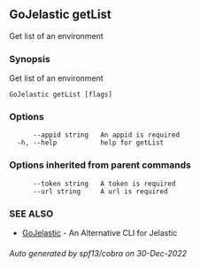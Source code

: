 ## GoJelastic getList

Get list of an environment

### Synopsis

Get list of an environment

```
GoJelastic getList [flags]
```

### Options

```
      --appid string   An appid is required
  -h, --help           help for getList
```

### Options inherited from parent commands

```
      --token string   A token is required
      --url string     A url is required
```

### SEE ALSO

* [GoJelastic](GoJelastic.md)	 - An Alternative CLI for Jelastic

###### Auto generated by spf13/cobra on 30-Dec-2022
